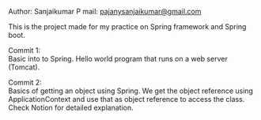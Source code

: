 Author: Sanjaikumar P 
mail: pajanysanjaikumar@gmail.com

This is the project made for my practice on Spring framework and Spring boot.

Commit 1: \
    Basic into to Spring. 
    Hello world program that runs on a web server (Tomcat).  

Commit 2: \
    Basics of getting an object using Spring. 
    We get the object reference using ApplicationContext and use that as object reference to access the class.
    Check Notion for detailed explanation.